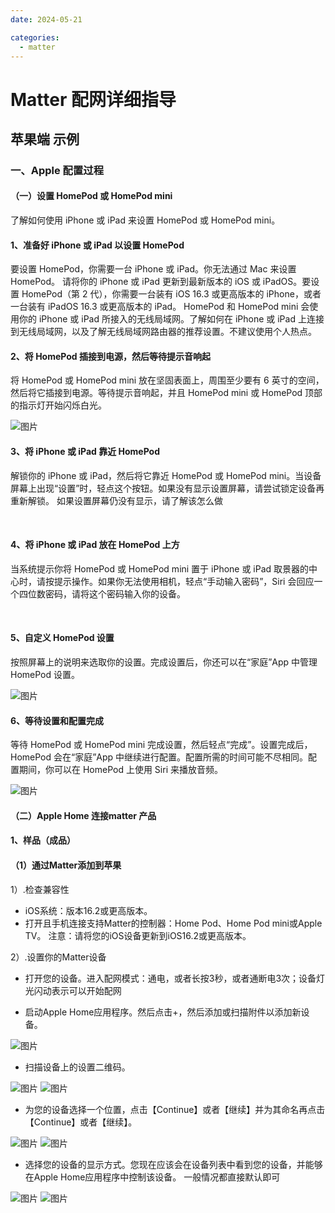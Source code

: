 ```yaml
---
date: 2024-05-21

categories:
  - matter
---
```


# Matter 配网详细指导

## 苹果端 示例
### 一、Apple 配置过程
#### （一）设置 HomePod 或 HomePod mini
了解如何使用 iPhone 或 iPad 来设置 HomePod 或 HomePod mini。

<!-- more -->

#### 1、准备好 iPhone 或 iPad 以设置 HomePod
要设置 HomePod，你需要一台 iPhone 或 iPad。你无法通过 Mac 来设置 HomePod。 
请将你的 iPhone 或 iPad 更新到最新版本的 iOS 或 iPadOS。要设置 HomePod（第 2 代），你需要一台装有 iOS 16.3 或更高版本的 iPhone，或者一台装有 iPadOS 16.3 或更高版本的 iPad。
HomePod 和 HomePod mini 会使用你的 iPhone 或 iPad 所接入的无线局域网。了解如何在 iPhone 或 iPad 上连接到无线局域网，以及了解无线局域网路由器的推荐设置。不建议使用个人热点。
 
#### 2、将 HomePod 插接到电源，然后等待提示音响起
将 HomePod 或 HomePod mini 放在坚固表面上，周围至少要有 6 英寸的空间，然后将它插接到电源。等待提示音响起，并且 HomePod mini 或 HomePod 顶部的指示灯开始闪烁白光。
 
![图片](/assets/images/matter/苹果配网1.gif)
 
#### 3、将 iPhone 或 iPad 靠近 HomePod
解锁你的 iPhone 或 iPad，然后将它靠近 HomePod 或 HomePod mini。当设备屏幕上出现“设置”时，轻点这个按钮。如果没有显示设置屏幕，请尝试锁定设备再重新解锁。
如果设置屏幕仍没有显示，请了解该怎么做
 
 
#### 4、将 iPhone 或 iPad 放在 HomePod 上方
当系统提示你将 HomePod 或 HomePod mini 置于 iPhone 或 iPad 取景器的中心时，请按提示操作。如果你无法使用相机，轻点“手动输入密码”，Siri 会回应一个四位数密码，请将这个密码输入你的设备。
 
 
#### 5、自定义 HomePod 设置
按照屏幕上的说明来选取你的设置。完成设置后，你还可以在“家庭”App 中管理 HomePod 设置。
 
![图片](/assets/images/matter/苹果配网2.PNG)
 
#### 6、等待设置和配置完成
等待 HomePod 或 HomePod mini 完成设置，然后轻点“完成”。设置完成后，HomePod 会在“家庭”App 中继续进行配置。配置所需的时间可能不尽相同。配置期间，你可以在 HomePod 上使用 Siri 来播放音频。
 
![图片](/assets/images/matter/苹果配网3.PNG)


#### （二）Apple Home 连接matter 产品
#### 1、样品（成品）
#### （1）通过Matter添加到苹果
 1）.检查兼容性

- iOS系统：版本16.2或更高版本。
- 打开且手机连接支持Matter的控制器：Home Pod、Home Pod mini或Apple TV。
注意：请将您的iOS设备更新到iOS16.2或更高版本。

2）.设置你的Matter设备

- 打开您的设备。进入配网模式：通电，或者长按3秒，或者通断电3次；设备灯光闪动表示可以开始配网

- 启动Apple Home应用程序。然后点击+，然后添加或扫描附件以添加新设备。

![图片](/assets/images/matter/苹果配网4.png)

- 扫描设备上的设置二维码。

![图片](/assets/images/matter/苹果配网5.png)
![图片](/assets/images/matter/苹果配网6.png)

- 为您的设备选择一个位置，点击【Continue】或者【继续】并为其命名再点击【Continue】或者【继续】。

![图片](/assets/images/matter/苹果配网7.png)
![图片](/assets/images/matter/苹果配网8.png)

- 选择您的设备的显示方式。您现在应该会在设备列表中看到您的设备，并能够在Apple Home应用程序中控制该设备。
一般情况都直接默认即可


![图片](/assets/images/matter/苹果配网9.png)
![图片](/assets/images/matter/苹果配网10.png)